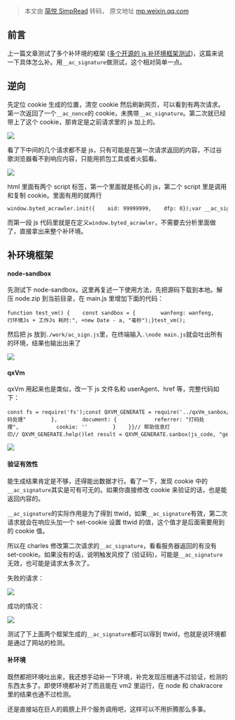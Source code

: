 > 本文由 [简悦 SimpRead](http://ksria.com/simpread/) 转码， 原文地址 [mp.weixin.qq.com](https://mp.weixin.qq.com/s/NJjU7dqA1g0-_xFmr1nrIg)

前言
--

上一篇文章测试了多个补环境的框架 ([多个开源的 js 补环境框架测试](https://mp.weixin.qq.com/s?__biz=MzU0OTkwODU2MA==&mid=2247484913&idx=1&sn=100490dc9cea4d6c3d2aa38dfe12545d&scene=21#wechat_redirect))，这篇来说一下具体怎么补。用`__ac_signature`做测试，这个相对简单一点。

逆向
--

先定位 cookie 生成的位置，清空 cookie 然后刷新网页，可以看到有两次请求。第一次返回了一个`__ac_nonce`的 cookie，未携带`__ac_signature`。第二次就已经带上了这个 cookie，那肯定是之前请求里的 js 加上的。

![](https://mmbiz.qpic.cn/mmbiz_png/Y56THyb6khO0jgavA7wckVxvMSlhGmWDgl8iawf24BIIia1814mmbwvWricVCibVIrNDJfFibqS7yyoxibRYQmOupQhQ/640?wx_fmt=png&from=appmsg)

看了下中间的几个请求都不是 js，只有可能是在第一次请求返回的内容，不过谷歌浏览器看不到响应内容，只能用抓包工具或者火狐看。

![](https://mmbiz.qpic.cn/mmbiz_png/Y56THyb6khO0jgavA7wckVxvMSlhGmWD0EptYYyf8AxuZUahJYViauvuw4Wu55r37Kqr9R6V7nWeibXh1C7kIKxw/640?wx_fmt=png&from=appmsg)

html 里面有两个 script 标签，第一个里面就是核心的 js，第二个 script 里是调用和复制 cookie。里面有用的就两行

```
window.byted_acrawler.init({    aid: 99999999,    dfp: 0});var __ac_signature = window.byted_acrawler.sign("", __ac_nonce);
```

而第一段 js 代码里就是在定义`window.byted_acrawler`，不需要去分析里面做了，直接拿出来整个补环境。

补环境框架
-----

#### node-sandbox

先测试下 node-sandbox。这里再复述一下使用方法，先把源码下载到本地。解压 node.zip 到当前目录，在 main.js 里增加下面的代码：

```
function test_vm() {    const sandbox = {        wanfeng: wanfeng,        globalMy: globalMy,        console: console,    }    let workCode = fs.readFileSync("./work/ac_sign.js");    a = +new Date;    var callCode = `window.byted_acrawler.init({        aid: 99999999,        dfp: 0    });    var __ac_nonce = "06639eaa4009ab37b9a75";    var __ac_signature = window.byted_acrawler.sign("",__ac_nonce);    console.log("__ac_signature: ", __ac_signature)`;    var code = "debugger;\r\n" + globalMy_js + init_env + envCode + "\r\n" + workCode + "\r\n" + endCode + callCode;    vm.runInNewContext(code, sandbox);    console.log("运行环境Js + 工作Js 耗时:", +new Date - a, "毫秒");}test_vm();
```

然后把 js 放到`./work/ac_sign.js`里，在终端输入`.\node main.js`就会吐出所有的环境，结果也输出出来了

![](https://mmbiz.qpic.cn/mmbiz_png/Y56THyb6khO0jgavA7wckVxvMSlhGmWDQa7mTHzuDjJ2EEAicv5f6WQaPCliazt8kMlrKVZRpDGODEMG56mmibuVQ/640?wx_fmt=png&from=appmsg)

#### qxVm

qxVm 用起来也是类似，改一下 js 文件名和 userAgent、href 等，完整代码如下：

```
const fs = require('fs');const QXVM_GENERATE = require('../qxVm_sanbox/qxVm.sanbox');function ReadCode(name, dir) {    let file_path = dir === undefined ? `${__dirname}/${name}` : `${__dirname}/${dir}/${name}`;    return fs.readFileSync(file_path) + "\r\n"}const js_code = ReadCode(`./ac_sign.js`);const user_config = {    isTest: false,    runConfig: { proxy: true, logOpen: true},    window_attribute: {},    env: {        navigator: {            userAgent: "Mozilla/5.0 (Windows NT 10.0; Win64; x64) AppleWebKit/537.36 (KHTML, like Gecko) Chrome/124.0.0.0 Safari/537.36"        },        location: {            href: "打码处理"        },        document: {            referrer: "打码处理",            cookie: ''        }    }}// 帮助信息打印// QXVM_GENERATE.help()let result = QXVM_GENERATE.sanbox(js_code, "get_ac_sign", user_config, false);let ac_sign = result.get_ac_sign("0663c24340045271d4894")console.log("__ac_signature:", ac_sign)
```

![](https://mmbiz.qpic.cn/mmbiz_png/Y56THyb6khO0jgavA7wckVxvMSlhGmWDTHP2d11We7bWE3BnPWjfsagD2enl9UAwhVU2ibt1WTUcND3bZxDDVcg/640?wx_fmt=png&from=appmsg)

#### 验证有效性

能生成结果肯定是不够，还得能出数据才行。看了一下，发现 cookie 中的`__ac_signature`其实是可有可无的。如果你直接修改 cookie 来验证的话，也是能返回内容的。

`__ac_signature`的实际作用是为了得到 ttwid，如果`__ac_signature`有效，第二次请求就会在响应头加一个 set-cookie 设置 ttwid 的值，这个值才是后面需要用到的 cookie 值。

所以在 charles 修改第二次请求的`__ac_signature`，看看服务器返回的有没有 set-cookie。如果没有的话，说明触发风控了 (验证码)，可能是`__ac_signature`无效，也可能是请求太多次了。

失败的请求：

![](https://mmbiz.qpic.cn/mmbiz_png/Y56THyb6khO0jgavA7wckVxvMSlhGmWDwVYcwP3asK1AcpWSwBfJyibYCnLOHrkzXbFickUIRccH9bSm7BqdnA5A/640?wx_fmt=png&from=appmsg)

成功的情况：

![](https://mmbiz.qpic.cn/mmbiz_png/Y56THyb6khO0jgavA7wckVxvMSlhGmWDniamEB7X8Ftm9bydicicJUfQjrKvYR6lH7m0BY4Rmb9KjXLmrBRP8lnew/640?wx_fmt=png&from=appmsg)

测试了下上面两个框架生成的`__ac_signature`都可以得到 ttwid，也就是说环境都是通过了网站的检测。

#### 补环境

既然都把环境吐出来，我还想手动补一下环境，补完发现压根通不过验证，检测的东西太多了。即使环境都补对了而且能在 vm2 里运行，在 node 和 chakracore 里的结果也通不过检测。

还是直接站在巨人的肩膀上开个服务调用吧，这样可以不用折腾那么多事。